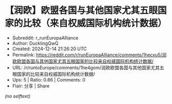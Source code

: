 # 【润欧】欧盟各国与其他国家尤其五眼国家的比较（来自权威国际机构统计数据）

- Subreddit: r_runEuropaAlliance
- Author: DucklingQwQ
- Created: 2024-12-14 21:26:20 UTC
- Permalink: https://reddit.com/r/runEuropaAlliance/comments/1hecxu5/润欧欧盟各国与其他国家尤其五眼国家的比较来自权威国际机构统计数据/
- URL: /r/runtoEurope/comments/1he4gom/润欧欧盟各国与其他国家尤其五眼国家的比较来自权威国际机构统计数据/
- Ups: 5 | Ratio: 0.86 | Comments: 0
- Flair: 分享 | Share

_(no selftext)_
